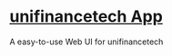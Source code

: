 # [unifinancetech App](https://app.unifinancetech.finance)

A easy-to-use Web UI for unifinancetech
